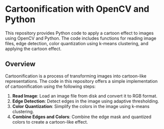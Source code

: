 
# Cartoonification with OpenCV and Python

This repository provides Python code to apply a cartoon effect to images using OpenCV and Python. The code includes functions for reading image files, edge detection, color quantization using k-means clustering, and applying the cartoon effect.

## Overview

Cartoonification is a process of transforming images into cartoon-like representations. The code in this repository offers a simple implementation of cartoonification using the following steps:

1. **Read Image**: Load an image file from disk and convert it to RGB format.
2. **Edge Detection**: Detect edges in the image using adaptive thresholding.
3. **Color Quantization**: Simplify the colors in the image using k-means clustering.
4. **Combine Edges and Colors**: Combine the edge mask and quantized colors to create a cartoon-like effect.
